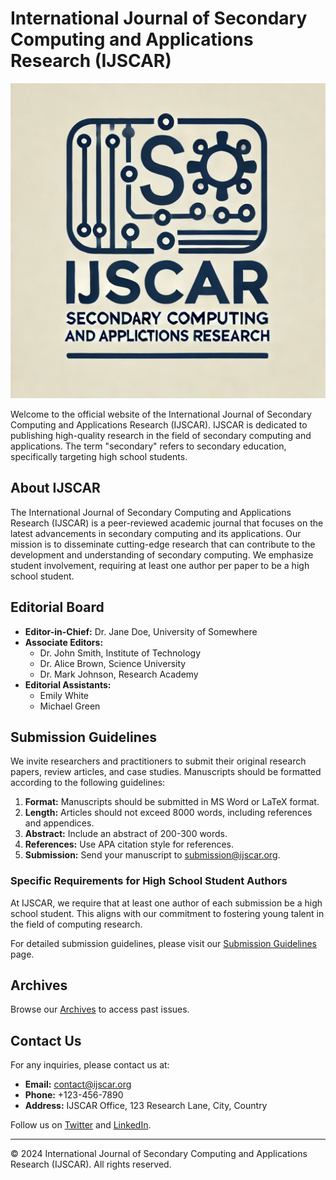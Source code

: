 # International Journal of Secondary Computing and Applications Research (IJSCAR)

![logo](./file-nk1q9ZBS3Op8T3zEOpAWnLh3.webp)

Welcome to the official website of the International Journal of Secondary Computing and Applications Research (IJSCAR). IJSCAR is dedicated to publishing high-quality research in the field of secondary computing and applications. The term "secondary" refers to secondary education, specifically targeting high school students.

## About IJSCAR

The International Journal of Secondary Computing and Applications Research (IJSCAR) is a peer-reviewed academic journal that focuses on the latest advancements in secondary computing and its applications. Our mission is to disseminate cutting-edge research that can contribute to the development and understanding of secondary computing. We emphasize student involvement, requiring at least one author per paper to be a high school student.

## Editorial Board

- **Editor-in-Chief:** Dr. Jane Doe, University of Somewhere
- **Associate Editors:**
  - Dr. John Smith, Institute of Technology
  - Dr. Alice Brown, Science University
  - Dr. Mark Johnson, Research Academy
- **Editorial Assistants:**
  - Emily White
  - Michael Green

## Submission Guidelines

We invite researchers and practitioners to submit their original research papers, review articles, and case studies. Manuscripts should be formatted according to the following guidelines:

1. **Format:** Manuscripts should be submitted in MS Word or LaTeX format.
2. **Length:** Articles should not exceed 8000 words, including references and appendices.
3. **Abstract:** Include an abstract of 200-300 words.
4. **References:** Use APA citation style for references.
5. **Submission:** Send your manuscript to [submission@ijscar.org](mailto:submission@ijscar.org).

### Specific Requirements for High School Student Authors

At IJSCAR, we require that at least one author of each submission be a high school student. This aligns with our commitment to fostering young talent in the field of computing research.

For detailed submission guidelines, please visit our [Submission Guidelines](submission-guidelines.md) page.

## Archives

Browse our [Archives](archives.md) to access past issues.

## Contact Us

For any inquiries, please contact us at:

- **Email:** [contact@ijscar.org](mailto:contact@ijscar.org)
- **Phone:** +123-456-7890
- **Address:** IJSCAR Office, 123 Research Lane, City, Country

Follow us on [Twitter](https://twitter.com/ijscar) and [LinkedIn](https://www.linkedin.com/company/ijscar).

---

© 2024 International Journal of Secondary Computing and Applications Research (IJSCAR). All rights reserved.
